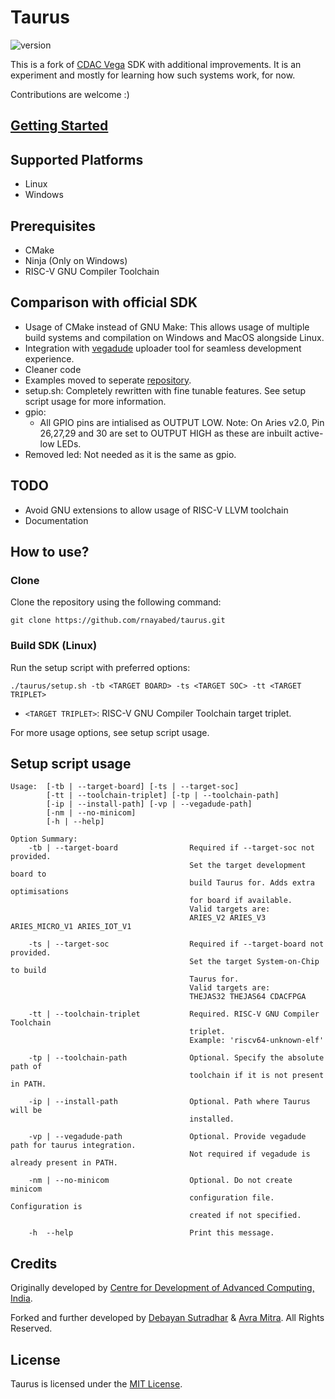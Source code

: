 # Taurus

![version](https://img.shields.io/badge/Version-0.1-green)

This is a fork of [CDAC Vega](https://vegaprocessors.in/devboards) SDK with additional improvements. 
It is an experiment and mostly for learning how such systems work, for now.

Contributions are welcome :)

## [Getting Started](https://github.com/rnayabed/taurus/blob/master/docs/getting-started.md)

## Supported Platforms 

- Linux
- Windows

## Prerequisites

- CMake
- Ninja (Only on Windows)
- RISC-V GNU Compiler Toolchain

## Comparison with official SDK

- Usage of CMake instead of GNU Make: This allows usage of multiple build systems and compilation on Windows and MacOS alongside Linux.
- Integration with [vegadude](https://github.com/rnayabed/vegadude) uploader tool for seamless development experience.
- Cleaner code
- Examples moved to seperate [repository](https://github.com/rnayabed/taurus-examples).
- setup.sh: Completely rewritten with fine tunable features. See setup script usage for more information.
- gpio:
    - All GPIO pins are intialised as OUTPUT LOW. 
      Note: On Aries v2.0, Pin 26,27,29 and 30 are set to OUTPUT HIGH as these are inbuilt active-low LEDs.
- Removed led: Not needed as it is the same as gpio.

## TODO

- Avoid GNU extensions to allow usage of RISC-V LLVM toolchain
- Documentation

## How to use?

### Clone   

Clone the repository using the following command:
```
git clone https://github.com/rnayabed/taurus.git
```

### Build SDK (Linux)

Run the setup script with preferred options:

```
./taurus/setup.sh -tb <TARGET BOARD> -ts <TARGET SOC> -tt <TARGET TRIPLET>
```

- `<TARGET TRIPLET>`: RISC-V GNU Compiler Toolchain target triplet.

For more usage options, see setup script usage.

## Setup script usage

```
Usage:  [-tb | --target-board] [-ts | --target-soc]
        [-tt | --toolchain-triplet] [-tp | --toolchain-path]
        [-ip | --install-path] [-vp | --vegadude-path]
        [-nm | --no-minicom]
        [-h | --help]

Option Summary:
    -tb | --target-board                Required if --target-soc not provided.
                                        Set the target development board to
                                        build Taurus for. Adds extra optimisations
                                        for board if available.
                                        Valid targets are:
                                        ARIES_V2 ARIES_V3 ARIES_MICRO_V1 ARIES_IOT_V1

    -ts | --target-soc                  Required if --target-board not provided.
                                        Set the target System-on-Chip to build
                                        Taurus for.
                                        Valid targets are:
                                        THEJAS32 THEJAS64 CDACFPGA
    
    -tt | --toolchain-triplet           Required. RISC-V GNU Compiler Toolchain
                                        triplet.
                                        Example: 'riscv64-unknown-elf'

    -tp | --toolchain-path              Optional. Specify the absolute path of
                                        toolchain if it is not present in PATH.

    -ip | --install-path                Optional. Path where Taurus will be
                                        installed.

    -vp | --vegadude-path               Optional. Provide vegadude path for taurus integration.
                                        Not required if vegadude is already present in PATH.

    -nm | --no-minicom                  Optional. Do not create minicom
                                        configuration file. Configuration is
                                        created if not specified.

    -h  --help                          Print this message.
```

## Credits

Originally developed by [Centre for Development of Advanced Computing, India](https://www.cdac.in/).

Forked and further developed by [Debayan Sutradhar](https://github.com/rnayabed) & 
[Avra Mitra](https://github.com/abhra0897). All Rights Reserved.

## License

Taurus is licensed under the [MIT License](https://github.com/rnayabed/taurus/blob/master/LICENSE).
